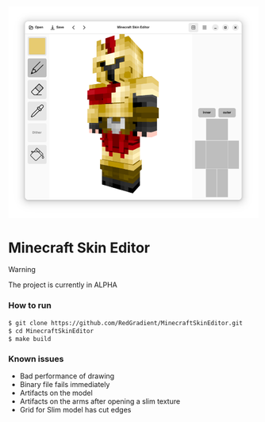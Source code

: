 ![MCSkinEditor UI](resources/screenshot-1.png)

# Minecraft Skin Editor
> [!WARNING]
> The project is currently in ALPHA

### How to run
```shell
$ git clone https://github.com/RedGradient/MinecraftSkinEditor.git
$ cd MinecraftSkinEditor
$ make build
```

### Known issues
* Bad performance of drawing
* Binary file fails immediately
* Artifacts on the model
* Artifacts on the arms after opening a slim texture
* Grid for Slim model has cut edges

